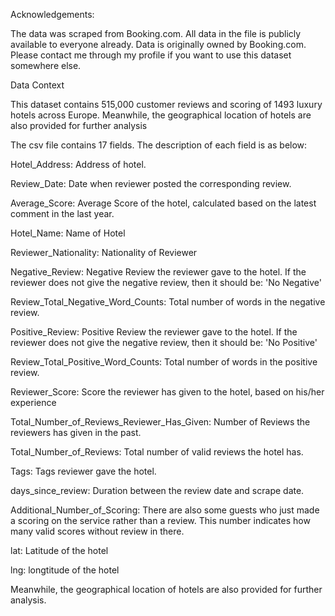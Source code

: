 Acknowledgements:

The data was scraped from Booking.com. All data in the file is publicly available to everyone already. Data is originally owned by Booking.com. Please contact me through my profile if you want to use this dataset somewhere else.

Data Context

This dataset contains 515,000 customer reviews and scoring of 1493 luxury hotels across Europe. Meanwhile, the geographical location of hotels are also provided for further analysis


The csv file contains 17 fields. The description of each field is as below:

Hotel_Address: Address of hotel.

Review_Date: Date when reviewer posted the corresponding review.

Average_Score: Average Score of the hotel, calculated based on the latest comment in the last year.

Hotel_Name: Name of Hotel

Reviewer_Nationality: Nationality of Reviewer

Negative_Review: Negative Review the reviewer gave to the hotel. If the reviewer does not give the negative review, then it should be: 'No 
Negative'

Review_Total_Negative_Word_Counts: Total number of words in the negative review.


Positive_Review: Positive Review the reviewer gave to the hotel. If the reviewer does not give the negative review, then it should be: 'No Positive'

Review_Total_Positive_Word_Counts: Total number of words in the positive review.

Reviewer_Score: Score the reviewer has given to the hotel, based on his/her experience

Total_Number_of_Reviews_Reviewer_Has_Given: Number of Reviews the reviewers has given in the past.

Total_Number_of_Reviews: Total number of valid reviews the hotel has.

Tags: Tags reviewer gave the hotel.

days_since_review: Duration between the review date and scrape date.

Additional_Number_of_Scoring: There are also some guests who just made a scoring on the service rather than a review. This number 
indicates how many valid scores without review in there.

lat: Latitude of the hotel

lng: longtitude of the hotel

Meanwhile, the geographical location of hotels are also provided for further analysis.
